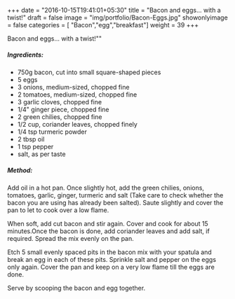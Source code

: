 +++
date = "2016-10-15T19:41:01+05:30"
title = "Bacon and eggs... with a twist!"
draft = false
image = "img/portfolio/Bacon-Eggs.jpg"
showonlyimage = false
categories = [ "Bacon","egg","breakfast"] 
weight = 39
+++


Bacon and eggs... with a twist!""
<!--more-->

##### Ingredients:

  - 750g bacon, cut into small square-shaped pieces
  - 5 eggs
  - 3 onions, medium-sized, chopped fine
  - 2 tomatoes, medium-sized, chopped fine
  - 3 garlic cloves, chopped fine
  - 1/4" ginger piece, chopped fine
  - 2 green chilies, chopped fine
  - 1/2 cup, coriander leaves, chopped finely
  - 1/4 tsp turmeric powder
  - 2 tbsp oil
  - 1 tsp pepper
  - salt, as per taste

##### Method:

Add oil in a hot pan. Once slightly hot, add the green chilies, onions,
tomatoes, garlic, ginger, turmeric and salt (Take care to check whether
the bacon you are using has already been salted). Saute slightly and
cover the pan to let to cook over a low flame.

When soft, add cut bacon and stir again. Cover and cook for about 15
minutes.Once the bacon is done, add coriander leaves and add salt, if
required. Spread the mix evenly on the pan.

Etch 5 small evenly spaced pits in the bacon mix with your spatula and
break an egg in each of these pits. Sprinkle salt and pepper on the eggs
only again. Cover the pan and keep on a very low flame till the eggs are
done.

Serve by scooping the bacon and egg together.


